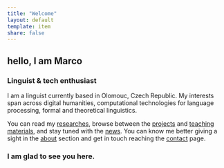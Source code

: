 ```yaml
---
title: "Welcome"
layout: default
template: item
share: false
---
```


## hello, I am Marco
### Linguist & tech enthusiast

I am a linguist currently based in Olomouc, Czech Republic. My interests span across digital humanities, computational technologies for language processing, formal and theoretical linguistics.

You can read my [researches](/research/), browse between the [projects](/projects/) and [teaching materials](/teaching/), and stay tuned with the [news](/news/). 
You can know me better giving a sight in the [about](/about) section and get in touch reaching the [contact](/contact/) page.

### I am glad to see you here.
